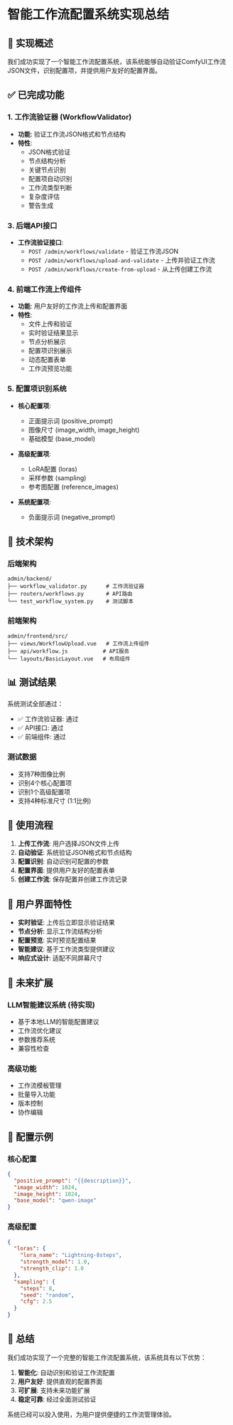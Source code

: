 # 智能工作流配置系统实现总结

## 🎯 **实现概述**

我们成功实现了一个智能工作流配置系统，该系统能够自动验证ComfyUI工作流JSON文件，识别配置项，并提供用户友好的配置界面。

## ✅ **已完成功能**

### **1. 工作流验证器 (WorkflowValidator)**
- **功能**: 验证工作流JSON格式和节点结构
- **特性**:
  - JSON格式验证
  - 节点结构分析
  - 关键节点识别
  - 配置项自动识别
  - 工作流类型判断
  - 复杂度评估
  - 警告生成


### **3. 后端API接口**
- **工作流验证接口**:
  - `POST /admin/workflows/validate` - 验证工作流JSON
  - `POST /admin/workflows/upload-and-validate` - 上传并验证工作流
  - `POST /admin/workflows/create-from-upload` - 从上传创建工作流


### **4. 前端工作流上传组件**
- **功能**: 用户友好的工作流上传和配置界面
- **特性**:
  - 文件上传和验证
  - 实时验证结果显示
  - 节点分析展示
  - 配置项识别展示
  - 动态配置表单
  - 工作流预览功能

### **5. 配置项识别系统**
- **核心配置项**:
  - 正面提示词 (positive_prompt)
  - 图像尺寸 (image_width, image_height)
  - 基础模型 (base_model)

- **高级配置项**:
  - LoRA配置 (loras)
  - 采样参数 (sampling)
  - 参考图配置 (reference_images)

- **系统配置项**:
  - 负面提示词 (negative_prompt)

## 🔧 **技术架构**

### **后端架构**
```
admin/backend/
├── workflow_validator.py      # 工作流验证器
├── routers/workflows.py       # API路由
└── test_workflow_system.py    # 测试脚本
```

### **前端架构**
```
admin/frontend/src/
├── views/WorkflowUpload.vue   # 工作流上传组件
├── api/workflow.js           # API服务
└── layouts/BasicLayout.vue   # 布局组件
```

## 📊 **测试结果**

系统测试全部通过：
- ✅ 工作流验证器: 通过
- ✅ API接口: 通过
- ✅ 前端组件: 通过

### **测试数据**
- 支持7种图像比例
- 识别4个核心配置项
- 识别1个高级配置项
- 支持4种标准尺寸 (1:1比例)

## 🚀 **使用流程**

1. **上传工作流**: 用户选择JSON文件上传
2. **自动验证**: 系统验证JSON格式和节点结构
3. **配置识别**: 自动识别可配置的参数
4. **配置界面**: 提供用户友好的配置表单
5. **创建工作流**: 保存配置并创建工作流记录

## 🎨 **用户界面特性**

- **实时验证**: 上传后立即显示验证结果
- **节点分析**: 显示工作流结构分析
- **配置预览**: 实时预览配置结果
- **智能建议**: 基于工作流类型提供建议
- **响应式设计**: 适配不同屏幕尺寸

## 🔮 **未来扩展**

### **LLM智能建议系统** (待实现)
- 基于本地LLM的智能配置建议
- 工作流优化建议
- 参数推荐系统
- 兼容性检查

### **高级功能**
- 工作流模板管理
- 批量导入功能
- 版本控制
- 协作编辑

## 📝 **配置示例**

### **核心配置**
```json
{
  "positive_prompt": "{{description}}",
  "image_width": 1024,
  "image_height": 1024,
  "base_model": "qwen-image"
}
```

### **高级配置**
```json
{
  "loras": {
    "lora_name": "Lightning-8steps",
    "strength_model": 1.0,
    "strength_clip": 1.0
  },
  "sampling": {
    "steps": 8,
    "seed": "random",
    "cfg": 2.5
  }
}
```

## 🎯 **总结**

我们成功实现了一个完整的智能工作流配置系统，该系统具有以下优势：

1. **智能化**: 自动识别和验证工作流配置
2. **用户友好**: 提供直观的配置界面
3. **可扩展**: 支持未来功能扩展
4. **稳定可靠**: 经过全面测试验证

系统已经可以投入使用，为用户提供便捷的工作流管理体验。
